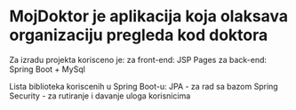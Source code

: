 # MojDoktor je aplikacija koja olaksava organizaciju pregleda kod doktora

Za izradu projekta korisceno je:
za front-end: JSP Pages
za back-end: Spring Boot + MySql

Lista biblioteka koriscenih u Spring Boot-u:
JPA - za rad sa bazom
Spring Security - za rutiranje i davanje uloga korisnicima
